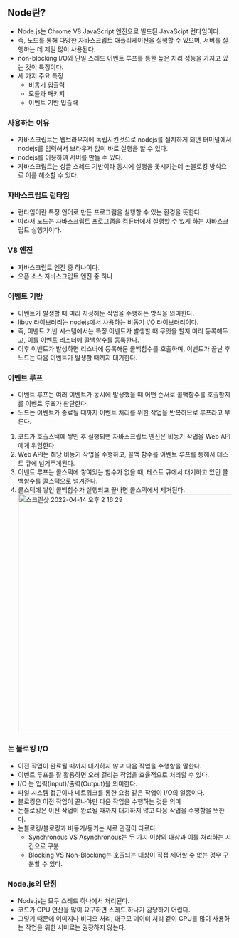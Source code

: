 ## Node란?

- Node.js는 Chrome V8 JavaScript 엔진으로 빌드된 JavaScipt 런타임이다.
- 즉, 노드를 통해 다양한 자바스크립트 애플리케이션을 실행할 수 있으며, 서버를 실행하는 데 제일 많이 사용된다.
- non-blocking I/O와 단일 스레드 이벤트 루프를 통한 높은 처리 성능을 가지고 있는 것이 특징이다.
- 세 가지 주요 특징
  - 비동기 입출력
  - 모듈과 패키지
  - 이벤트 기반 입출력

### 사용하는 이유

- 자바스크립트는 웹브라우저에 독립시킨것으로 nodejs를 설치하게 되면 터미널에서 nodejs를 입력해서 브라우저 없이 바로 실행을 할 수 있다.
- nodejs를 이용하여 서버를 만들 수 있다.
- 자바스크립트는 싱글 스레드 기반이라 동시에 실행을 못시키는데 논블로킹 방식으로 이를 해소할 수 있다.

### 자바스크립트 런타임

- 런타임이란 특정 언어로 만든 프로그램을 실행할 수 있는 환경을 뜻한다.
- 따라서 노드는 자바스크립트 프로그램을 컴퓨터에서 실행할 수 있게 하는 자바스크립트 실행기이다.

### V8 엔진

- 자바스크립트 엔진 중 하나이다.
- 오픈 소스 자바스크립트 엔진 중 하나

### 이벤트 기반

- 이벤트가 발생할 때 미리 지정해둔 작업을 수행하는 방식을 의미한다.
- libuv 라이브러리는 nodejs에서 사용하는 비동기 I/O 라이브러리이다.
- 즉, 이벤트 기반 시스템에서는 특정 이벤트가 발생할 때 무엇을 할지 미리 등록해두고, 이를 이벤트 리스너에 콜백함수를 등록한다.
- 이후 이벤트가 발생하면 리스너에 등록해둔 콜백함수를 호출하며, 이벤트가 끝난 후 노드는 다음 이벤트가 발생할 때까지 대기한다.

### 이벤트 루프

- 이벤트 루프는 여러 이벤트가 동시에 발생했을 때 어떤 순서로 콜백함수를 호출할지를 이벤트 루프가 판단한다.
- 노드는 이벤트가 종료될 때까지 이벤트 처리를 위한 작업을 반복하므로 루프라고 부른다.

1. 코드가 호출스택에 쌓인 후 실행되면 자바스크립트 엔진은 비동기 작업을 Web API에게 위임한다.
2. Web API는 해당 비동기 작업을 수행하고, 콜백 함수를 이벤트 루프를 통해서 테스트 큐에 넘겨주게된다.
3. 이벤트 루프는 콜스택에 쌓여있는 함수가 없을 때, 테스트 큐에서 대기하고 있던 콜백함수를 콜스택으로 넘겨준다.
4. 콜스택에 쌓인 콜백함수가 실행되고 끝나면 콜스택에서 제거된다.
   <img width="533" alt="스크린샷 2022-04-14 오후 2 16 29" src="https://user-images.githubusercontent.com/75515697/163318487-d6a453d6-ee31-4044-975e-ea0cc5bd55a6.png">

### 논 블로킹 I/O

- 이전 작업이 완료될 때까지 대기하지 않고 다음 작업을 수행함을 말한다.
- 이벤트 루프를 잘 활용하면 오래 걸리는 작업을 효율적으로 처리할 수 있다.
- I/O 는 입력(Input)/출력(Output)을 의미한다.
- 파일 시스템 접근이나 네트워크를 통한 요청 같은 작업이 I/O의 일종이다.
- 블로킹은 이전 작업이 끝나야만 다음 작업을 수행하는 것을 의미
- 논블로킹은 이전 작업이 완료될 때까지 대기하지 않고 다음 작업을 수행함을 뜻한다.
- 논블로킹/블로킹과 비동기/동기는 서로 관점이 다르다.
  - Synchronous VS Asynchronous는 두 가지 이상의 대상과 이를 처리하는 시간으로 구분
  - Blocking VS Non-Blocking는 호출되는 대상이 직접 제어할 수 없는 경우 구분할 수 있다.

### Node.js의 단점

- Node.js는 모두 스레드 하나에서 처리된다.
- 코드가 CPU 연산을 많이 요구하면 스레드 하나가 감당하기 어렵다.
- 그렇기 때문에 이미지나 비디오 처리, 대규모 데이터 처리 같이 CPU를 많이 사용하는 작업을 위한 서버로는 권장하지 않는다.
